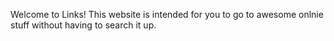 <html>
  <head>
    <title>Links!</title>
  </head>
  <body>
    <p>Welcome to Links! This website is intended for you to go to awesome onlnie stuff without having to search it up.</p>
  </body>
</html>
